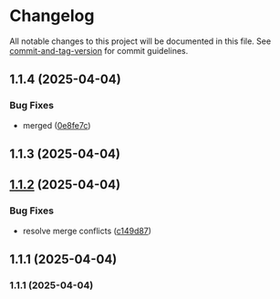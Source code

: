 # Changelog

All notable changes to this project will be documented in this file. See [commit-and-tag-version](https://github.com/absolute-version/commit-and-tag-version) for commit guidelines.

## 1.1.4 (2025-04-04)


### Bug Fixes

* merged ([0e8fe7c](https://github.com/sesamyab/wordpress-sesamy-2/commit/0e8fe7c10863c0a5c5748f3da00096777f4bb986))

## 1.1.3 (2025-04-04)

## [1.1.2](https://github.com/sesamyab/wordpress-sesamy-2/compare/v1.2.1...v1.1.2) (2025-04-04)

### Bug Fixes

- resolve merge conflicts ([c149d87](https://github.com/sesamyab/wordpress-sesamy-2/commit/c149d872272d1125265dafb8173ecdad300f4e68))

## 1.1.1 (2025-04-04)

### 1.1.1 (2025-04-04)
